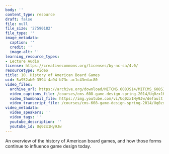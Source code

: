 ```yaml
---
body: ''
content_type: resource
draft: false
file: null
file_size: '27590182'
file_type: ''
image_metadata:
  caption: ''
  credit: ''
  image-alt: ''
learning_resource_types:
- Lecture Audio
license: https://creativecommons.org/licenses/by-nc-sa/4.0/
resourcetype: Video
title: 10. History of American Board Games
uid: 5a952ab0-3594-4a94-b73c-ac1c43edac80
video_files:
  archive_url: https://archive.org/download/MITCMS.608JS14/MITCMS_608S14_ses10.mp3
  video_captions_file: /courses/cms-608-game-design-spring-2014/Uq0zx1Hy9Jw_captions.webvtt
  video_thumbnail_file: https://img.youtube.com/vi/Uq0zx1Hy9Jw/default.jpg
  video_transcript_file: /courses/cms-608-game-design-spring-2014/Uq0zx1Hy9Jw_transcript.pdf
video_metadata:
  video_speakers: ''
  video_tags: ''
  youtube_description: ''
  youtube_id: Uq0zx1Hy9Jw
---
```

An overview of the history of American board games, and how those forms continue to influence game design today.